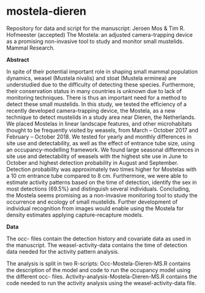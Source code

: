 # mostela-dieren

Repository for data and script for the manuscript: Jeroen Mos & Tim R. Hofmeester (accepted) The Mostela: an adjusted camera-trapping device as a promising non-invasive tool to study and monitor small mustelids. Mammal Research.

<b>Abstract</b>

In spite of their potential important role in shaping small mammal population dynamics, weasel (Mustela nivalis) and stoat (Mustela erminea) are understudied due to the difficulty of detecting these species. Furthermore, their conservation status in many countries is unknown due to lack of monitoring techniques. There is thus an important need for a method to detect these small mustelids. In this study, we tested the efficiency of a recently developed camera-trapping device, the Mostela, as a new technique to detect mustelids in a study area near Dieren, the Netherlands. We placed Mostelas in linear landscape features, and other microhabitats thought to be frequently visited by weasels, from March – October 2017 and February – October 2018. We tested for yearly and monthly differences in site use and detectability, as well as the effect of entrance tube size, using an occupancy-modelling framework. We found large seasonal differences in site use and detectability of weasels with the highest site use in June to October and highest detection probability in August and September. Detection probability was approximately two times higher for Mostelas with a 10 cm entrance tube compared to 8 cm. Furthermore, we were able to estimate activity patterns based on the time of detection, identify the sex in most detections (69.5%) and distinguish several individuals. Concluding, the Mostela seems promising as a non-invasive monitoring tool to study the occurrence and ecology of small mustelids. Further development of individual recognition from images would enable using the Mostela for density estimates applying capture-recapture models.

<b>Data</b>

The occ- files contain the detection history and covariate data as used in the manuscript.
The weasel-activity-data contains the time of detection data needed for the activity pattern analysis.

The analysis is split in two R-scripts:
Occ-Mostela-Dieren-MS.R contains the description of the model and code to run the occupancy model using the different occ- files.
Activity-analysis-Mostela-Dieren-MS.R contains the code needed to run the activity analysis using the weasel-activity-data file.
